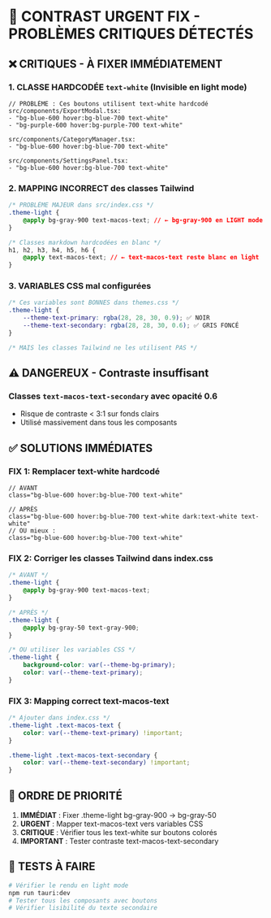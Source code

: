 # 🚨 CONTRAST URGENT FIX - PROBLÈMES CRITIQUES DÉTECTÉS

## ❌ CRITIQUES - À FIXER IMMÉDIATEMENT

### 1. CLASSE HARDCODÉE `text-white` (Invisible en light mode)
```tsx
// PROBLÈME : Ces boutons utilisent text-white hardcodé
src/components/ExportModal.tsx:
- "bg-blue-600 hover:bg-blue-700 text-white" 
- "bg-purple-600 hover:bg-purple-700 text-white"

src/components/CategoryManager.tsx:
- "bg-blue-600 hover:bg-blue-700 text-white"

src/components/SettingsPanel.tsx:
- "bg-blue-600 hover:bg-blue-700 text-white"
```

### 2. MAPPING INCORRECT des classes Tailwind
```css
/* PROBLÈME MAJEUR dans src/index.css */
.theme-light {
    @apply bg-gray-900 text-macos-text; // ← bg-gray-900 en LIGHT mode !
}

/* Classes markdown hardcodées en blanc */
h1, h2, h3, h4, h5, h6 {
    @apply text-macos-text; // ← text-macos-text reste blanc en light
}
```

### 3. VARIABLES CSS mal configurées
```css
/* Ces variables sont BONNES dans themes.css */
.theme-light {
    --theme-text-primary: rgba(28, 28, 30, 0.9); ✅ NOIR
    --theme-text-secondary: rgba(28, 28, 30, 0.6); ✅ GRIS FONCÉ
}

/* MAIS les classes Tailwind ne les utilisent PAS */
```

## ⚠️ DANGEREUX - Contraste insuffisant

### Classes `text-macos-text-secondary` avec opacité 0.6
- Risque de contraste < 3:1 sur fonds clairs
- Utilisé massivement dans tous les composants

## ✅ SOLUTIONS IMMÉDIATES

### FIX 1: Remplacer text-white hardcodé
```tsx
// AVANT
class="bg-blue-600 hover:bg-blue-700 text-white"

// APRÈS
class="bg-blue-600 hover:bg-blue-700 text-white dark:text-white text-white"
// OU mieux :
class="bg-blue-600 hover:bg-blue-700 text-white"
```

### FIX 2: Corriger les classes Tailwind dans index.css
```css
/* AVANT */
.theme-light {
    @apply bg-gray-900 text-macos-text;
}

/* APRÈS */
.theme-light {
    @apply bg-gray-50 text-gray-900;
}

/* OU utiliser les variables CSS */
.theme-light {
    background-color: var(--theme-bg-primary);
    color: var(--theme-text-primary);
}
```

### FIX 3: Mapping correct text-macos-text
```css
/* Ajouter dans index.css */
.theme-light .text-macos-text {
    color: var(--theme-text-primary) !important;
}

.theme-light .text-macos-text-secondary {
    color: var(--theme-text-secondary) !important;
}
```

## 🎯 ORDRE DE PRIORITÉ

1. **IMMÉDIAT** : Fixer .theme-light bg-gray-900 → bg-gray-50
2. **URGENT** : Mapper text-macos-text vers variables CSS
3. **CRITIQUE** : Vérifier tous les text-white sur boutons colorés
4. **IMPORTANT** : Tester contraste text-macos-text-secondary

## 🧪 TESTS À FAIRE

```bash
# Vérifier le rendu en light mode
npm run tauri:dev
# Tester tous les composants avec boutons
# Vérifier lisibilité du texte secondaire
```